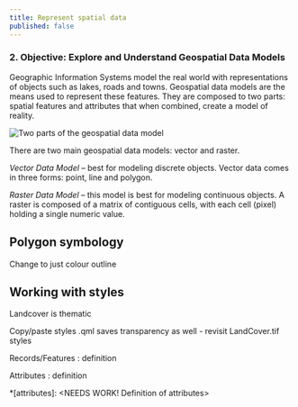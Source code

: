 ```yaml
---
title: Represent spatial data 
published: false
---
```


### 2.	Objective: Explore and Understand Geospatial Data Models

Geographic Information Systems model the real world with representations of objects such as lakes, roads and towns. Geospatial data models are the means used to represent these features. They are composed to two parts: spatial features and attributes that when combined, create a model of reality.

![Two parts of the geospatial data model](figures/Twopartsofthegeospatialdatamodel.png "Two parts of the geospatial data model")

There are two main geospatial data models: vector and raster. 

*Vector Data Model* – best for modeling discrete objects. Vector data comes in three forms: point, line and polygon.

*Raster Data Model* – this model is best for modeling continuous objects. A raster is composed of a matrix of contiguous cells, with each cell (pixel) holding a single numeric value.


## Polygon symbology
Change to just colour outline


## Working with styles
Landcover is thematic

Copy/paste styles
.qml saves transparency as well - revisit LandCover.tif styles

Records/Features
: definition

Attributes
: definition

*[attributes]: <NEEDS WORK! Definition of attributes>
